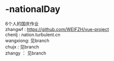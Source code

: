 # -nationalDay
6个人的国庆作业    
zhangwf : https://github.com/WEIFZH/vue-project    
chenlj  : nation.turbulent.cn    
wangxiong: 见branch    
chujx   :  见branch    
zhangy  ： 见branch     
